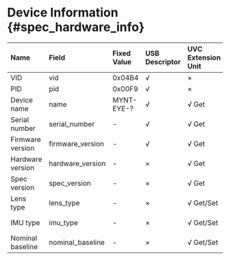 # Device Information {#spec_hardware_info}

| Name | Field | Fixed Value | USB Descriptor | UVC Extension Unit | Bytes | Note |
| :----- | :----- | :-------- | :-------------- | :----------------- | :-------- | :----- |
| VID | vid | 0x04B4 | √ | × | 2 | |
| PID | pid | 0x00F9 | √ | × | 2 | |
| Device name | name | MYNT-EYE-? | √ | √ Get | 16 | MYNT-EYE-S1000 |
| Serial number | serial_number | - | √ | √ Get | 16 | |
| Firmware version | firmware_version | - | √ | √ Get | 2 | major,minor |
| Hardware version | hardware_version | - | × | √ Get | 3 | major,minor,flag |
| Spec version | spec_version | - | × | √ Get | 2 | major,minor |
| Lens type | lens_type | - | × | √ Get/Set | 4 | vendor(2),product(2); default: 0 |
| IMU type | imu_type | - | × | √ Get/Set | 4 | vendor(2),product(2); default: 0 |
| Nominal baseline | nominal_baseline | - | × | √ Get/Set | 2 | unit: mm; default: 0 |
